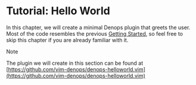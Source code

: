 # Tutorial: Hello World

In this chapter, we will create a minimal Denops plugin that greets the user.
Most of the code resembles the previous
[Getting Started](../../getting-started/index.html), so feel free to skip this
chapter if you are already familiar with it.

> [!NOTE]
>
> The plugin we will create in this section can be found at
> [https://github.com/vim-denops/denops-helloworld.vim](https://github.com/vim-denops/denops-helloworld.vim)
